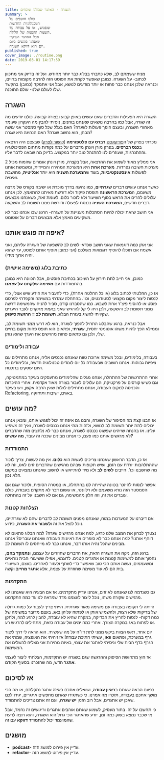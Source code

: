 ```yaml
---
title: השגרה - האתגר שכולנו שוכחים
summary: >
  כולנו חושבים על
  הטכנולוגיות החדשות
  שנפגוש, או על עבודה עד
  השעות הקטנות של הלילה.
  אבל האתגר העיקרי
  שאנחנו פוגשים ביום
  יום הוא דווקא השגרה.
published: true
cover_image: ./routine.png
date: 2019-03-01 14:17:59
---
```


<!-- wp:paragraph -->
<p>מניח ששמתם לב, שלא כתבתי בבלוג כבר יותר מחודש. ועל זה בדיוק אני מתכוון לכתוב- על השגרה. כמובן שאפשר לקחת את הפוסט הזה להרבה מקומות בחיים, וכנראה שלכן אנחנו כבר פחות או יותר מודעים לנושא, אבל אני אתמקד (כמובן) בהקשר שלו לעולם שלנו- עולם התוכנה.</p>
<!-- /wp:paragraph -->
<!-- wp:heading -->
<h2>השגרה</h2>
<!-- /wp:heading -->
<!-- wp:paragraph -->
<p>השגרה היא הפעילות והדברים שאנו עושים באופן קבוע ובצורה קבועה. כולנו יודעים מה זה שגרה, אבל כמו בהרבה נושאים שאנחנו בוחנים, ניסיתי להבין מה העקרון שעומד מאחורי השגרה, ובעצם הופך פעולות לשגרה? האם בגלל שכל סוף סמסטר אני עושה מבחן, הוא נחשב שגרה? האם הנהיגה היא שגרה?</p>
<!-- /wp:paragraph -->
<!-- wp:paragraph -->
<p>נזכרתי בפרק של ה<a href="#1152_podcast" term="podcast">פודקאסט</a> <strong>רברס עם פלטפורמה</strong> (<a aria-label="קישור לפרק (opens in a new tab)" href="https://www.reversim.com/2019/01/summit-2018-72-reasons-psychology-will.html" rel="noreferrer noopener" target="_blank">קישור לפרק</a>) שבעצם היה הרצאה ב<strong>כנס רברסים</strong>. בפרק מורן ויונתן מדברים על כמה נקודות מתחום הפסיכולוגיה וההתנהגות, שעוזרים לנו להתנהל טוב יותר במקצוע. בדיוק מה שבאנו לדבר עליו.</p>
<!-- /wp:paragraph -->
<!-- wp:paragraph -->
<p>אני ממליץ מאוד לשמוע את ההרצאה, אבל בקצרה, מורן ויונתן אומרים שהמוח מכיל 2 מערכות חשיבה נפרדות. <strong>מערכת אחת</strong> היא המערכת המהירה והמיידית, ומשמשת אותנו לפעולות <strong>אינסטנקטיביות</strong>, בעוד ש<strong>המערכת השניה</strong> היא יותר <strong>אנליטית</strong>, מחושבת ואיטית.</p>
<!-- /wp:paragraph -->
<!-- wp:paragraph -->
<p>כאשר אנחנו עושים דברים <strong>שגרתיים</strong>, כמו נהיגה בדרך מוכרת או ישיבה בקורס של מרצה משעמם, ה<strong>מערכת הראשונה</strong> תופסת פיקוד ולא דורשת מאיתנו להתאמץ. לכן אנחנו עלולים להרים את הראש בסוף השיעור ולא לזכור כלום. לעומת זאת, כשאנחנו מבצעים דברים חדשים, <strong>המערכת השניה</strong> נכנסת לפעולה ודורשת ממנו תשומת לב והשקעה.</p>
<!-- /wp:paragraph -->
<!-- wp:paragraph -->
<p>אני חושב שזאת יכולה להיות הסתכלות מעניינת על השגרה- הרגע שבו אנחנו כבר לא משקיעים מאמץ אלא מבצעים דברים על אוטומט.</p>
<!-- /wp:paragraph -->
<!-- wp:heading -->
<h2>איפה זה פוגש אותנו?</h2>
<!-- /wp:heading -->
<!-- wp:paragraph -->
<p>אני אתן כמה דוגמאות שאני חושב שכדאי לשים לב להשפעה של השגרה עליהם, ואני אשמח אם תוכלו להוסיף דוגמאות משלכם (אני כמובן אוסיף אותם לפוסט, עד שהוא יהיה ארוך מידי).</p>
<!-- /wp:paragraph -->
<!-- wp:heading {"level":3} -->
<h3>כתיבת בלוג (משימה אישית)</h3>
<!-- /wp:heading -->
<!-- wp:paragraph -->
<p>כמובן, אני חייב לתת תירוץ על העיכוב בכתיבת פוסטים, אבל הכוונה היא כמובן בהתמודדות עם <strong>משימה שלקחנו על עצמנו</strong>.</p>
<!-- /wp:paragraph -->
<!-- wp:paragraph -->
<p>אז כן, החלטתי לכתוב בלוג (או כל החלטה אחרת), כדי להעביר את הידע שיש אצלי, כדי לנסות ליצור מקום מקצועי לסטודנטים, וכו'. בהתחלה עמדתי במשימה והקפדתי לפרסם פוסט או להוסיף פיצ'ר אחת לשבוע. כמו שהסברנו קודם, סביר להניח שהמשימה דרשה ממני תשומת לב והשקעה, ולכן היה לי קל להרגיש שאני באמת מתקדם לעבר היעדים שקיויתי להשיג בעזרת הבלוג. <strong>תשומת לב = הרגשת סיפוק</strong>.</p>
<!-- /wp:paragraph -->
<!-- wp:paragraph -->
<p>אבל כנראה, ברגע שהבלוג התחיל להפוך לשגרה, הוא לא דרש ממני תשומת לב, וממילא הפך להיות משהו אוטומטי יחסית, <strong>שגרתי</strong>, ופתאום הוא תופס פחות מקום בחיים שלי, ולכן גם פתאום פחות מרגישים את הערך שהוא נותן.</p>
<!-- /wp:paragraph -->
<!-- wp:heading {"level":3} -->
<h3>עבודה ולימודים</h3>
<!-- /wp:heading -->
<!-- wp:paragraph -->
<p>בעבודה, בלימודים, ובכל משימה ארוכת טווח שאנחנו נכנסים אליה, אנחנו מתחילים עם ציפיות גבוהות. אנחנו חושבים שבעבודה כל יום לומדים טכנולוגיה חדשה, ובלימודים כל היום עוסקים בתכנות.</p>
<!-- /wp:paragraph -->
<!-- wp:paragraph -->
<p>אחרי ההתרגשות של ההתחלה, אנחנו מגלים שהלימודים מתעסקים בעיקר במתמטיקה, וגם כשיש קורסים על פרקטיקה, הם עלולים לעבור בצורה מאוד אקדמית. אחרי ההיכרות והכניסה למקום העבודה, אנחנו מתחילים לגלות שאין הרבה אקשן, ויש בעיקר <a href="#1152_refactor" term="refactor">Refactoring</a>, באגים, ישיבות ותחזוקה.</p>
<!-- /wp:paragraph -->
<!-- wp:heading -->
<h2>מה עושים?</h2>
<!-- /wp:heading -->
<!-- wp:paragraph -->
<p>אז הבנו קצת מה הסיפור של השגרה, והבנו גם איפה זה יכול לפגוש אותנו, ומכאן אנחנו יכולים לתת יותר תשומת לב לנושא, ולזהות מתי אנחנו נכנסים לשגרה, ואיך זה משפיע עלינו. אז בהנחה שזיהינו שפשוט נכנסנו לשגרה, ואנחנו כבר לא נלחצים מזה שהדברים לא מרגשים אותנו כמו פעם, כי אנחנו מבינים שככה זה עובד, <strong>מה עושים?</strong></p>
<!-- /wp:paragraph -->
<!-- wp:heading {"level":3} -->
<h3>התמודדות</h3>
<!-- /wp:heading -->
<!-- wp:paragraph -->
<p>אז כן, הדבר הראשון שאנחנו צריכים לעשות הוא <strong>כלום</strong>. אין מה לעשות, צריך לזכור שההתלהבות יורדת עם הזמן, ושיש תקופות שבהם מרגישים שהדברים זזים לאט, וזה לא מה שחשבנו וכו'. חייבים <strong>לשים לב</strong> ולא מיד להתייאש או לחשוב שאנחנו נמצאים במקום הלא נכון.</p>
<!-- /wp:paragraph -->
<!-- wp:paragraph -->
<p>אפשר לנסות להיזכר בכוונה שהייתה לנו בהתחלה, או במטרה הסופית, ולזכור שגם אם הסמסטר הזה נורא משעמם ולא רלוונטי, או ששום דבר לא מתקדם בעבודה, כולם עוברים את זה, וזה חלק מהמשימה, גם אם לא חשבנו על זה בהתחלה.</p>
<!-- /wp:paragraph -->
<!-- wp:heading {"level":3} -->
<h3>הצלחות קטנות</h3>
<!-- /wp:heading -->
<!-- wp:paragraph -->
<p>אם דיברנו על המערכות במוח, שאנחנו מפנים תשומת לב לדברים שהם לא שגרתיים, נוכל לנצל את זה ו<strong>לשבור את השגרה</strong>, כידוע.</p>
<!-- /wp:paragraph -->
<!-- wp:paragraph -->
<p>נצטרך לבחון את המצב שלנו כרגע, למה אנחנו מרגישים שגרה? למה הבלוג פתאום לא דוחף אותנו? למה אנחנו כבר לא סופרים את ראיונות העבודה שאנחנו עוברים? אנחנו מבינים שהכל נהיה אותו דבר, ואנחנו כבר לא מייחסים לו תשומת לב.</p>
<!-- /wp:paragraph -->
<!-- wp:paragraph -->
<p>ברגע הזה, ניקח את השגרה הזאת, את הדברים שחוזרים על עצמם, <strong>ונתמקד בהם</strong>, נהפוך אותם למשימות קטנות או אתגרים קטנים. לדוגמא, אפילו ששיעורי הבית נוראיים ומשעממים, נעשה אותם הכי טוב שאפשר כדי לשתף ולעזור לאחרים. בעצם, השיעורי בית הם לא עוד משימה שחוזרת על עצמה, אלא <strong>אתגר מחייב</strong> וקשה.</p>
<!-- /wp:paragraph -->
<!-- wp:heading {"level":3} -->
<h3>התקדמות</h3>
<!-- /wp:heading -->
<!-- wp:paragraph -->
<p>גם כשנדמה לנו שאנחנו לא זזים, אנחנו עדיין מתקדמים. אז אם הבעיה היא שאנחנו לא מרגישים שקורה משהו, נוכל ליצור לעצמנו מדד שמראה לנו עד כמה התקדמנו.</p>
<!-- /wp:paragraph -->
<!-- wp:paragraph -->
<p>הייתה לי תקופה בעבודה עם משימה מאוד שגרתית. הייתי צריך לעבור על כמות גדולה של בדיקות שלא רצות, ולהשמיש אותן או לפתוח עליהן באג. בעצם מדובר במשימה של כמה דקות- לנסות להריץ את הבדיקה, במקרה שהיא לא עובדת, להבין לרגע למה, ולתקן או לפתוח באג במקרה הצורך. אחרי כמה ימים של עבודה כזאת, מתחילים להרגיש רע.</p>
<!-- /wp:paragraph -->
<!-- wp:paragraph -->
<p>יום אחד, ראש הצוות ביקש ממני לתת דו"ח על מה שעשיתי. הוא הראה לי דרך ליצור גרף במערכת, ופתאום <strong>וואו</strong>, עשיתי חתיכת עבודה! אז זיהיתי את האופציה, שמתי את הגרף בדף הבית שלי וניסיתי לאתגר את עצמי, באיזה מהירות אני מצליח להשלים את המשימות.</p>
<!-- /wp:paragraph -->
<!-- wp:paragraph -->
<p>אז חוץ מתחושת הסיפוק וההרגשה שגם בשגרה יש התקדמות, הצלחתי ליצור לעצמי <strong>אתגר</strong> חדש, מה שהזכרנו בסעיף הקודם.</p>
<!-- /wp:paragraph -->
<!-- wp:heading -->
<h2>אז לסיכום</h2>
<!-- /wp:heading -->
<!-- wp:paragraph -->
<p>בפעם הבאה שאתם ב<strong>ראיון עבודה</strong>, ושואלים אתכם באיזה אתגר נתקלתם, או מה הכי מושך אתכם בעבודה, תזכרו מה אמרנו. כי כשתגידו שאתם מחפשים אתגרים, יגידו לכם שאכן יש אתגרים, אבל רוב הזמן <strong>יש שגרה</strong>, ועם זה אתם צריכים להתמודד.</p>
<!-- /wp:paragraph -->
<!-- wp:paragraph -->
<p>כי תחשבו על זה. בתור מעסיק, לשמוע שאתם אוהבים אתגרים וריגושים זה נחמד, אבל מי שכבר נמצא בשוק כמה זמן, יודע שהאתגר הכי גדול הוא השגרה, והוא רוצה לדעת שהמועמד יכול להתמודד <strong>דווקא</strong> עם זה.</p>
<!-- /wp:paragraph --><div class="terms_div">
<!-- wp:heading -->
<h2 class="terms_title">מושגים</h2>
<!-- /wp:heading -->
<!-- wp:list -->
<ul class="terms_list"><li id="1152_podcast" term="podcast"><strong>podcast</strong>- עדיין אין פירוט למושג הזה.</li><li id="1152_refactor" term="refactor"><strong>refactor</strong>- עדיין אין פירוט למושג הזה.</li></ul>
<!-- /wp:list -->
</div>
